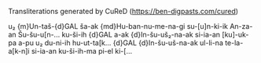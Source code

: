 Transliterations generated by CuReD (https://ben-digpasts.com/cured)

u₂ {m}Un-taš-{d}GAL ša-ak {md}Hu-ban-nu-me-na-gi su-[u]n-ki-ik An-za-an Šu-šu-u[n-...
ku-ši-ih {d}GAL a-ak {d}In-šu-uš₂-na-ak si-ia-an [ku]-uk-pa a-pu u₂ du-ni-ih hu-ut-ta[k...
{d}GAL {d}In-šu-uš-na-ak ul-li-na te-la-a[k-n]i si-ia-an ku-ši-ih-ma pi-el ki-[...
